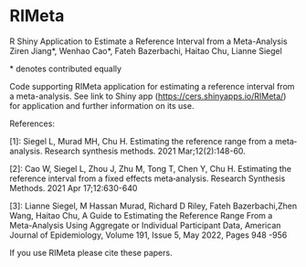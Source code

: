 # RIMeta
R Shiny Application to Estimate a Reference Interval from a Meta-Analysis
Ziren Jiang*, Wenhao Cao*, Fateh Bazerbachi, Haitao Chu, Lianne Siegel

\* denotes contributed equally


Code supporting RIMeta application for estimating a reference interval from a meta-analysis. See link to Shiny app (https://cers.shinyapps.io/RIMeta/) for application and further information on its use.

References:

[1]: Siegel L, Murad MH, Chu H. Estimating the reference range from a meta‐analysis. Research synthesis methods. 2021 Mar;12(2):148-60.

[2]: Cao W, Siegel L, Zhou J, Zhu M, Tong T, Chen Y, Chu H. Estimating the reference interval from a fixed effects meta‐analysis. Research Synthesis Methods. 2021 Apr 17;12:630-640

[3]: Lianne Siegel, M Hassan Murad, Richard D Riley, Fateh Bazerbachi,Zhen Wang, Haitao Chu, A Guide to Estimating the Reference Range From a Meta-Analysis Using Aggregate or Individual Participant Data, American Journal of Epidemiology, Volume 191, Issue 5, May 2022, Pages 948 -956

If you use RIMeta please cite these papers.
